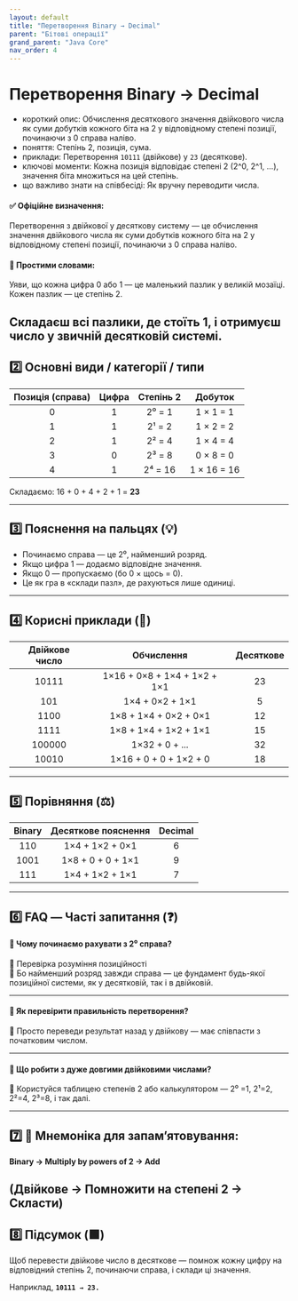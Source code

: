 ```yaml
---
layout: default
title: "Перетворення Binary → Decimal"
parent: "Бітові операції"
grand_parent: "Java Core"
nav_order: 4
---
```


# Перетворення Binary → Decimal

*   короткий опис: Обчислення десяткового значення двійкового числа як суми добутків кожного біта на 2 у відповідному степені позиції, починаючи з 0 справа наліво.
*   поняття: Степінь 2, позиція, сума.
*   приклади: Перетворення `10111` (двійкове) у `23` (десяткове).
*   ключові моменти: Кожна позиція відповідає степені 2 (2^0, 2^1, ...), значення біта множиться на цей степінь.
*   що важливо знати на співбесіді: Як вручну переводити числа.

#### **✅ Офіційне визначення:**

Перетворення з двійкової у десяткову систему — це обчислення значення двійкового числа як суми добутків кожного біта на 2 у відповідному степені позиції, починаючи з 0 справа наліво.

#### **🧠 Простими словами:**

Уяви, що кожна цифра 0 або 1 — це маленький пазлик у великій мозаїці. Кожен пазлик — це степінь 2\.

Складаєш всі пазлики, де стоїть 1, і отримуєш число у звичній десятковій системі.
---

## **2️⃣ Основні види / категорії / типи**

| Позиція (справа) | Цифра | Степінь 2 | Добуток |
| :---: | :---: | :---: | :---: |
| 0 | 1 | 2⁰ \= 1 | 1 × 1 \= 1 |
| 1 | 1 | 2¹ \= 2 | 1 × 2 \= 2 |
| 2 | 1 | 2² \= 4 | 1 × 4 \= 4 |
| 3 | 0 | 2³ \= 8 | 0 × 8 \= 0 |
| 4 | 1 | 2⁴ \= 16 | 1 × 16 \= 16 |

Складаємо: 16 \+ 0 \+ 4 \+ 2 \+ 1 \= **23**

---

## **3️⃣ Пояснення на пальцях (💡)**

* Починаємо справа — це 2⁰, найменший розряд.
* Якщо цифра 1 — додаємо відповідне значення.
* Якщо 0 — пропускаємо (бо 0 × щось \= 0).
* Це як гра в «склади пазл», де рахуються лише одиниці.

---

## **4️⃣ Корисні приклади (🧪)**

| Двійкове число | Обчислення | Десяткове |
| :---: | :---: | :---: |
| 10111 | 1×16 \+ 0×8 \+ 1×4 \+ 1×2 \+ 1×1 | 23 |
| 101 | 1×4 \+ 0×2 \+ 1×1 | 5 |
| 1100 | 1×8 \+ 1×4 \+ 0×2 \+ 0×1 | 12 |
| 1111 | 1×8 \+ 1×4 \+ 1×2 \+ 1×1 | 15 |
| 100000 | 1×32 \+ 0 \+ ... | 32 |
| 10010 | 1×16 \+ 0 \+ 0 \+ 1×2 \+ 0 | 18 |

---

## **5️⃣ Порівняння (⚖️)**

| Binary | Десяткове пояснення | Decimal |
| :---: | :---: | :---: |
| 110 | 1×4 \+ 1×2 \+ 0×1 | 6 |
| 1001 | 1×8 \+ 0 \+ 0 \+ 1×1 | 9 |
| 111 | 1×4 \+ 1×2 \+ 1×1 | 7 |

---

## **6️⃣ FAQ — Часті запитання (❓)**

#### **🔹 Чому починаємо рахувати з 2⁰ справа?**

📌 Перевірка розуміння позиційності  
💬 Бо найменший розряд завжди справа — це фундамент будь-якої позиційної системи, як у десятковій, так і в двійковій.

---

#### **🔹 Як перевірити правильність перетворення?**

💬 Просто переведи результат назад у двійкову — має співпасти з початковим числом.

---

#### **🔹 Що робити з дуже довгими двійковими числами?**

💬 Користуйся таблицею степенів 2 або калькулятором — 2⁰ \=1, 2¹=2, 2²=4, 2³=8, і так далі.

---

## **7️⃣ 🧠 Мнемоніка для запам’ятовування:**

**Binary → Multiply by powers of 2 → Add**

(Двійкове → Помножити на степені 2 → Скласти)
---

## **8️⃣ Підсумок (🟩)**

Щоб перевести двійкове число в десяткове — помнож кожну цифру на відповідний степінь 2, починаючи справа, і склади ці значення.

Наприклад, **`10111 → 23.`**